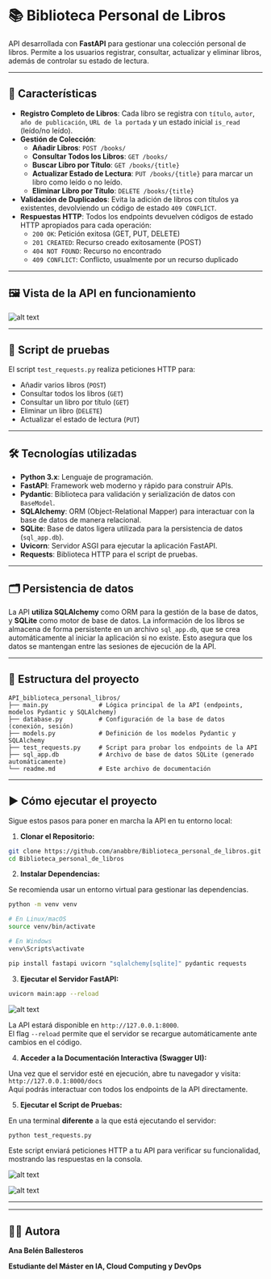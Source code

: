 # 📚 Biblioteca Personal de Libros

API desarrollada con **FastAPI** para gestionar una colección personal de libros.
Permite a los usuarios registrar, consultar, actualizar y eliminar libros, además de controlar su estado de lectura.

---

## 🚀 Características

* **Registro Completo de Libros**: Cada libro se registra con `título`, `autor`, `año de publicación`, `URL de la portada` y un estado inicial `is_read` (leído/no leído).
* **Gestión de Colección**:
    * **Añadir Libros**: `POST /books/`
    * **Consultar Todos los Libros**: `GET /books/`
    * **Buscar Libro por Título**: `GET /books/{title}`
    * **Actualizar Estado de Lectura**: `PUT /books/{title}` para marcar un libro como leído o no leído.
    * **Eliminar Libro por Título**: `DELETE /books/{title}`
* **Validación de Duplicados**: Evita la adición de libros con títulos ya existentes, devolviendo un código de estado `409 CONFLICT`.
* **Respuestas HTTP**: Todos los endpoints devuelven códigos de estado HTTP apropiados para cada operación:
    * `200 OK`: Petición exitosa (GET, PUT, DELETE)
    * `201 CREATED`: Recurso creado exitosamente (POST)
    * `404 NOT FOUND`: Recurso no encontrado
    * `409 CONFLICT`: Conflicto, usualmente por un recurso duplicado

---

## 🖼️ Vista de la API en funcionamiento

![alt text](image.png)

---

## 🧪 Script de pruebas

El script `test_requests.py` realiza peticiones HTTP para:

- Añadir varios libros (`POST`)
- Consultar todos los libros (`GET`)
- Consultar un libro por título (`GET`)
- Eliminar un libro (`DELETE`)
- Actualizar el estado de lectura (`PUT`)

---

## 🛠️ Tecnologías utilizadas

* **Python 3.x**: Lenguaje de programación.
* **FastAPI**: Framework web moderno y rápido para construir APIs.
* **Pydantic**: Biblioteca para validación y serialización de datos con `BaseModel`.
* **SQLAlchemy**: ORM (Object-Relational Mapper) para interactuar con la base de datos de manera relacional.
* **SQLite**: Base de datos ligera utilizada para la persistencia de datos (`sql_app.db`).
* **Uvicorn**: Servidor ASGI para ejecutar la aplicación FastAPI.
* **Requests**: Biblioteca HTTP para el script de pruebas.

---

## 🗂️ Persistencia de datos

La API **utiliza SQLAlchemy** como ORM para la gestión de la base de datos, y **SQLite** como motor de base de datos. La información de los libros se almacena de forma persistente en un archivo `sql_app.db`, que se crea automáticamente al iniciar la aplicación si no existe. Esto asegura que los datos se mantengan entre las sesiones de ejecución de la API.

---

## 📂 Estructura del proyecto

```
API_biblioteca_personal_libros/
├── main.py              # Lógica principal de la API (endpoints, modelos Pydantic y SQLAlchemy)
├── database.py          # Configuración de la base de datos (conexión, sesión)
├── models.py            # Definición de los modelos Pydantic y SQLAlchemy
├── test_requests.py     # Script para probar los endpoints de la API
├── sql_app.db           # Archivo de base de datos SQLite (generado automáticamente)
└── readme.md            # Este archivo de documentación
```
---

## ▶️ Cómo ejecutar el proyecto


Sigue estos pasos para poner en marcha la API en tu entorno local:

1. **Clonar el Repositorio:**

```bash
git clone https://github.com/anabbre/Biblioteca_personal_de_libros.git
cd Biblioteca_personal_de_libros
```

2. **Instalar Dependencias:**

Se recomienda usar un entorno virtual para gestionar las dependencias.

```bash
python -m venv venv

# En Linux/macOS
source venv/bin/activate

# En Windows
venv\Scripts\activate

pip install fastapi uvicorn "sqlalchemy[sqlite]" pydantic requests
```

3. **Ejecutar el Servidor FastAPI:**

```bash
uvicorn main:app --reload
```
![alt text](image-1.png)

La API estará disponible en `http://127.0.0.1:8000`.  
El flag `--reload` permite que el servidor se recargue automáticamente ante cambios en el código.


4. **Acceder a la Documentación Interactiva (Swagger UI):**

Una vez que el servidor esté en ejecución, abre tu navegador y visita:  
`http://127.0.0.1:8000/docs`  
Aquí podrás interactuar con todos los endpoints de la API directamente.


5. **Ejecutar el Script de Pruebas:**

En una terminal **diferente** a la que está ejecutando el servidor:

```bash
python test_requests.py
```

Este script enviará peticiones HTTP a tu API para verificar su funcionalidad, mostrando las respuestas en la consola.

![alt text](image-3.png)  

![alt text](image-4.png)

---

---

## 👩‍💻 Autora

**Ana Belén Ballesteros**  

**Estudiante del Máster en IA, Cloud Computing y DevOps**
